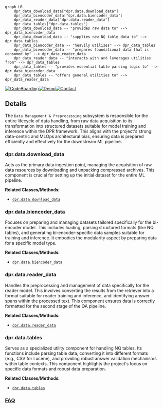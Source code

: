 ```mermaid
graph LR
    dpr_data_download_data["dpr.data.download_data"]
    dpr_data_biencoder_data["dpr.data.biencoder_data"]
    dpr_data_reader_data["dpr.data.reader_data"]
    dpr_data_tables["dpr.data.tables"]
    dpr_data_download_data -- "provides raw data to" --> dpr_data_biencoder_data
    dpr_data_download_data -- "supplies raw NQ table data to" --> dpr_data_tables
    dpr_data_biencoder_data -- "heavily utilizes" --> dpr_data_tables
    dpr_data_biencoder_data -- "prepares foundational data that is consumed by" --> dpr_data_reader_data
    dpr_data_reader_data -- "interacts with and leverages utilities from" --> dpr_data_tables
    dpr_data_tables -- "provides essential table parsing logic to" --> dpr_data_biencoder_data
    dpr_data_tables -- "offers general utilities to" --> dpr_data_reader_data
```

[![CodeBoarding](https://img.shields.io/badge/Generated%20by-CodeBoarding-9cf?style=flat-square)](https://github.com/CodeBoarding/GeneratedOnBoardings)[![Demo](https://img.shields.io/badge/Try%20our-Demo-blue?style=flat-square)](https://www.codeboarding.org/demo)[![Contact](https://img.shields.io/badge/Contact%20us%20-%20contact@codeboarding.org-lightgrey?style=flat-square)](mailto:contact@codeboarding.org)

## Details

The `Data Management & Preprocessing` subsystem is responsible for the entire lifecycle of data handling, from raw data acquisition to its transformation into structured datasets suitable for model training and inference within the DPR framework. This aligns with the project's strong data-centric and MLOps architectural bias, ensuring data is prepared efficiently and effectively for the downstream ML pipeline.

### dpr.data.download_data
Acts as the primary data ingestion point, managing the acquisition of raw data resources by downloading and unpacking compressed archives. This component is crucial for setting up the initial dataset for the entire ML pipeline.


**Related Classes/Methods**:

- <a href="https://github.com/facebookresearch/DPR/blob/main/dpr/data/download_data.py" target="_blank" rel="noopener noreferrer">`dpr.data.download_data`</a>


### dpr.data.biencoder_data
Focuses on preparing and managing datasets tailored specifically for the bi-encoder model. This includes loading, parsing structured formats (like NQ tables), and generating bi-encoder-specific data samples suitable for training and inference. It embodies the modularity aspect by preparing data for a specific model type.


**Related Classes/Methods**:

- <a href="https://github.com/facebookresearch/DPR/blob/main/dpr/data/biencoder_data.py" target="_blank" rel="noopener noreferrer">`dpr.data.biencoder_data`</a>


### dpr.data.reader_data
Handles the preprocessing and management of data specifically for the reader model. This involves converting the results from the retriever into a format suitable for reader training and inference, and identifying answer spans within the processed text. This component ensures data is correctly formatted for the second stage of the QA pipeline.


**Related Classes/Methods**:

- <a href="https://github.com/facebookresearch/DPR/blob/main/dpr/data/reader_data.py" target="_blank" rel="noopener noreferrer">`dpr.data.reader_data`</a>


### dpr.data.tables
Serves as a specialized utility component for handling NQ tables. Its functions include parsing table data, converting it into different formats (e.g., CSV for Lucene), and providing robust answer validation mechanisms within table contexts. This component highlights the project's focus on specific data formats and robust data preparation.


**Related Classes/Methods**:

- <a href="https://github.com/facebookresearch/DPR/blob/main/dpr/data/tables.py" target="_blank" rel="noopener noreferrer">`dpr.data.tables`</a>




### [FAQ](https://github.com/CodeBoarding/GeneratedOnBoardings/tree/main?tab=readme-ov-file#faq)